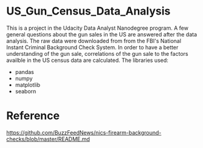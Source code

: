 # US_Gun_Census_Data_Analysis
This is a project in the Udacity Data Analyst Nanodegree program. A few general questions about the gun sales in the US are answered after the data analysis. The raw data were downloaded from from the FBI's National Instant Criminal Background Check System. In order to have a better understanding of the gun sale, correlations of the gun sale to the factors availble in the US census data are calculated. 
The libraries used:
- pandas
- numpy
- matplotlib
- seaborn

# Reference
https://github.com/BuzzFeedNews/nics-firearm-background-checks/blob/master/README.md



